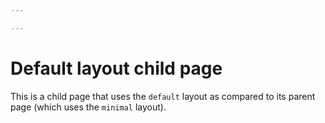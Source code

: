 ```yaml
---

---
```


# Default layout child page

This is a child page that uses the `default` layout as compared to its parent page (which uses the `minimal` layout).
